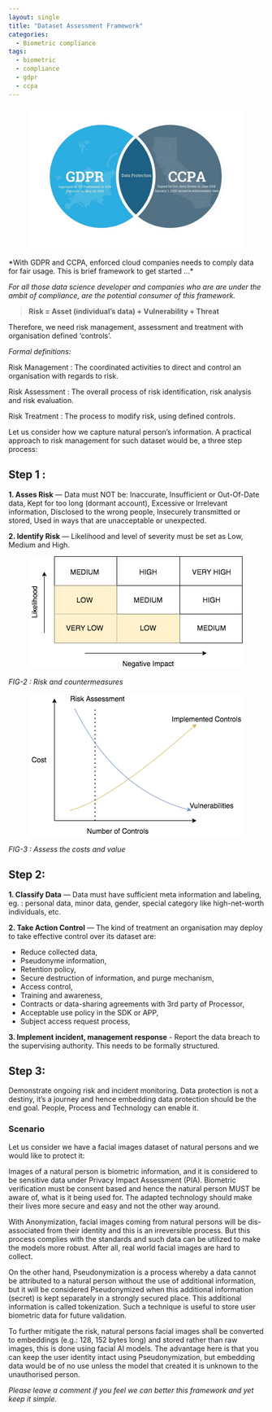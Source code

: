 ```yaml
---
layout: single
title: "Dataset Assessment Framework"
categories:
  - Biometric compliance
tags:
  - biometric
  - compliance
  - gdpr
  - ccpa
---
```

<figure class="center">
  <img src="/assets/images/GDPR_CCPA.jpeg" alt="">
</figure>
*With GDPR and CCPA, enforced cloud companies needs to comply data for fair usage. This is brief framework to get started …*

*For all those data science developer and companies who are are under the ambit of compliance, are the potential consumer of this framework.*

> **Risk = Asset (individual’s data) + Vulnerability + Threat**

Therefore, we need risk management, assessment and treatment with organisation defined ‘controls’.

*Formal definitions:*

Risk Management : The coordinated activities to direct and control an organisation with regards to risk.

Risk Assessment : The overall process of risk identification, risk analysis and risk evaluation.

Risk Treatment : The process to modify risk, using defined controls.

Let us consider how we capture natural person’s information. A practical approach to risk management for such dataset would be, a three step process:

## Step 1 :
**1. Asses Risk** — Data must NOT be:
Inaccurate, Insufficient or Out-Of-Date data,
Kept for too long (dormant account),
Excessive or Irrelevant information,
Disclosed to the wrong people,
Insecurely transmitted or stored,
Used in ways that are unacceptable or unexpected.

**2. Identify Risk** — Likelihood and level of severity must be set as Low, Medium and High.
<figure class="align-left">
  <img src="/assets/images/RiskAndCountermeasures.png" alt="">
</figure>

*FIG-2 : Risk and countermeasures*

<figure class="align-left">
  <img src="/assets/images/AssessTheCostsAndValue.png" alt="">
</figure>

*FIG-3 : Assess the costs and value*

## Step 2:
**1. Classify Data** — Data must have sufficient meta information and labeling, eg. : personal data, minor data, gender, special category like high-net-worth individuals, etc.

**2. Take Action Control** — The kind of treatment an organisation may deploy to take effective control over its dataset are:
- Reduce collected data,
- Pseudonyme information,
- Retention policy,
- Secure destruction of information, and purge mechanism,
- Access control,
- Training and awareness,
- Contracts or data-sharing agreements with 3rd party of Processor,
- Acceptable use policy in the SDK or APP,
- Subject access request process,

**3. Implement incident, management response** - Report the data breach to the supervising authority. This needs to be formally structured.

## Step 3:
Demonstrate ongoing risk and incident monitoring. Data protection is not a destiny, it’s a journey and hence embedding data protection should be the end goal. People, Process and Technology can enable it.

### Scenario

Let us consider we have a facial images dataset of natural persons and we would like to protect it:

Images of a natural person is biometric information, and it is considered to be sensitive data under Privacy Impact Assessment (PIA). Biometric verification must be consent based and hence the natural person MUST be aware of, what is it being used for. The adapted technology should make their lives more secure and easy and not the other way around.

With Anonymization, facial images coming from natural persons will be dis-associated from their identity and this is an irreversible process. But this process complies with the standards and such data can be utilized to make the models more robust. After all, real world facial images are hard to collect.

On the other hand, Pseudonymization is a process whereby a data cannot be attributed to a natural person without the use of additional information, but it will be considered Pseudonymized when this additional information (secret) is kept separately in a strongly secured place. This additional information is called tokenization. Such a technique is useful to store user biometric data for future validation.

To further mitigate the risk, natural persons facial images shall be converted to embeddings (e.g.: 128, 152 bytes long) and stored rather than raw images, this is done using facial AI models. The advantage here is that you can keep the user identity intact using Pseudonymization, but embedding data would be of no use unless the model that created it is unknown to the unauthorised person.

*Please leave a comment if you feel we can better this framework and yet keep it simple.*
